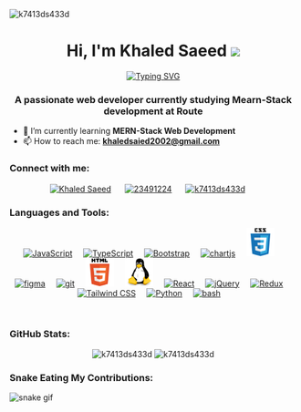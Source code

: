 <p align="left">
  <img src="https://komarev.com/ghpvc/?username=k7413ds433d&label=Profile%20views&color=0e75b6&style=flat" alt="k7413ds433d" />
</p>

<h1 align="center">
 Hi, I'm Khaled Saeed
  <img src="https://media.giphy.com/media/hvRJCLFzcasrR4ia7z/giphy.gif" width="28">
</h1>

<!-- Typing SVG by DenverCoder1 - https://github.com/DenverCoder1/readme-typing-svg -->
<p align="center">
<a href="https://git.io/typing-svg"><img src="https://readme-typing-svg.demolab.com?font=Fira+Code&pause=1000&center=true&width=600&lines=Front-End+Developer;Crafting+code+from+ideas%2C+script+by+script.;The+power+of+imagination+makes+us+infinite." alt="Typing SVG" /></a>
</p>

<h3 align="center">A passionate web developer currently studying Mearn-Stack development at Route</h3>

- 🌱 I’m currently learning **MERN-Stack Web Development**
- 📫 How to reach me: **khaledsaied2002@gmail.com**

<h3 align="left">Connect with me:</h3>
<p align="center">
  <a href="https://www.linkedin.com/in/k7413ds433d/" target="_blank"><img style="padding-right:20px;" align="center" src="https://icon.icepanel.io/Technology/svg/LinkedIn.svg" alt="Khaled Saeed" height="50" width="40" /></a>
  <a href="https://stackoverflow.com/users/23491224" target="_blank"><img style="padding-right:20px;" align="center" src="https://raw.githubusercontent.com/rahuldkjain/github-profile-readme-generator/master/src/images/icons/Social/stack-overflow.svg" alt="23491224" height="30" width="40" /></a>
  <a href="https://codeforces.com/profile/k7413ds433d" target="_blank"><img style="padding-right:20px;" align="center" src="https://raw.githubusercontent.com/rahuldkjain/github-profile-readme-generator/master/src/images/icons/Social/codeforces.svg" alt="k7413ds433d" height="30" width="40" /></a>
</p>

<h3 align="left">Languages and Tools:</h3>
<p align="center">
  <a href="https://www.w3schools.com/js/" target="_blank" rel="noreferrer" ><img style="margin-right:15px;" alt="JavaScript" width="60" height="60"  src="https://raw.githubusercontent.com/HighAmbition211/HighAmbition211/auxiliary/languages/javascript.svg"/></a>
  <a href="https://www.typescriptlang.org/" target="_blank" rel="noreferrer" ><img style="margin-right:15px;" alt="TypeScript" width="60" height="60"  src="https://raw.githubusercontent.com/HighAmbition211/HighAmbition211/auxiliary/languages/typescript.svg" /></a>
  <a href="https://getbootstrap.com/" target="_blank" rel="noreferrer" ><img style="margin-right:15px;" alt="Bootstrap" width="50" height="50" src="https://raw.githubusercontent.com/HighAmbition211/HighAmbition211/auxiliary/frameworks/bootstrap.gif" /></a>
  <a href="https://www.chartjs.org" target="_blank" rel="noreferrer" ><img style="margin-right:15px;" src="https://www.chartjs.org/media/logo-title.svg" alt="chartjs" width="50" height="50" /></a>
  <a href="https://www.w3schools.com/css/" target="_blank" rel="noreferrer" ><img style="margin-right:15px;" src="https://raw.githubusercontent.com/devicons/devicon/master/icons/css3/css3-original-wordmark.svg" alt="css3" width="50" height="50" /></a>
  <a href="https://www.figma.com/" target="_blank" rel="noreferrer" ><img style="margin-right:15px;" src="https://www.vectorlogo.zone/logos/figma/figma-icon.svg" alt="figma" width="40" height="40" /></a>
  <a href="https://git-scm.com/" target="_blank" rel="noreferrer" ><img style="margin-right:15px;" src="https://www.vectorlogo.zone/logos/git-scm/git-scm-icon.svg" alt="git" width="40" height="40" /></a>
  <a href="https://www.w3.org/html/" target="_blank" rel="noreferrer" ><img style="margin-right:15px;" src="https://raw.githubusercontent.com/devicons/devicon/master/icons/html5/html5-original-wordmark.svg" alt="html5" width="50" height="50" /></a>
  <a href="https://www.linux.org/" target="_blank" rel="noreferrer" ><img style="margin-right:15px;" src="https://raw.githubusercontent.com/devicons/devicon/master/icons/linux/linux-original.svg" alt="linux" width="50" height="50" /></a>
  <a href="https://react.dev/" target="_blank" rel="noreferrer" ><img style="margin-right:15px;"  alt="React" width="50" height="50" src="https://raw.githubusercontent.com/HighAmbition211/HighAmbition211/auxiliary/libraries/react.svg" /></a>
  <a href="https://jquery.com/" target="_blank" rel="noreferrer" ><img style="margin-right:15px;"  alt="jQuery" width="50" height="50" src="https://raw.githubusercontent.com/HighAmbition211/HighAmbition211/auxiliary/libraries/jquery.svg" /></a>
  <a href="https://redux.js.org/" target="_blank" rel="noreferrer" ><img style="margin-right:15px;"  alt="Redux" width="50" height="50" src="https://raw.githubusercontent.com/HighAmbition211/HighAmbition211/auxiliary/libraries/redux.svg" /></a>
  <a href="https://tailwindcss.com/" target="_blank" rel="noreferrer" ><img style="margin-right:15px;"  alt="Tailwind CSS" width="50" height="50" src="https://raw.githubusercontent.com/HighAmbition211/HighAmbition211/auxiliary/frameworks/tailwindcss.svg" /></a>
  <a href="https://www.python.org/" target="_blank" rel="noreferrer" ><img style="margin-right:15px;"  alt="Python" width="50" height="50" src="https://raw.githubusercontent.com/HighAmbition211/HighAmbition211/auxiliary/languages/python.svg" /></a>
  <a href="https://www.gnu.org/software/bash/" target="_blank" rel="noreferrer" ><img style="margin-right:15px;" src="https://static-00.iconduck.com/assets.00/bash-icon-448x512-t4tppxv4.png" alt="bash" width="50" height="50" /></a>
</p><br>

<h3 align="left">GitHub Stats:</h3>
<p align="center">
  <img src="https://github-readme-stats.vercel.app/api?username=K7413dS433d&show_icons=true&locale=en" alt="k7413ds433d"   height="150" />
  <img  src="https://github-readme-streak-stats.herokuapp.com/?user=K7413dS433d&" alt="k7413ds433d"   height="149" />
</p>

<h3 align="left">Snake Eating My Contributions:</h3>

![snake gif](https://github.com/K7413dS433d/K7413dS433d/blob/output/github-contribution-grid-snake-dark.svg)
